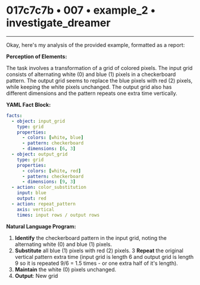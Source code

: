 # 017c7c7b • 007 • example_2 • investigate_dreamer

---
Okay, here's my analysis of the provided example, formatted as a report:

**Perception of Elements:**

The task involves a transformation of a grid of colored pixels. The input grid consists of alternating white (0) and blue (1) pixels in a checkerboard pattern. The output grid seems to replace the blue pixels with red (2) pixels, while keeping the white pixels unchanged. The output grid also has different dimensions and the pattern repeats one extra time vertically.

**YAML Fact Block:**



```yaml
facts:
  - object: input_grid
    type: grid
    properties:
      - colors: [white, blue]
      - pattern: checkerboard
      - dimensions: [6, 3]
  - object: output_grid
    type: grid
    properties:
      - colors: [white, red]
      - pattern: checkerboard
      - dimensions: [9, 3]
  - action: color_substitution
    input: blue
    output: red
  - action: repeat_pattern
    axis: vertical
    times: input rows / output rows

```



**Natural Language Program:**

1.  **Identify** the checkerboard pattern in the input grid, noting the alternating white (0) and blue (1) pixels.
2.  **Substitute** all blue (1) pixels with red (2) pixels.
3  **Repeat** the original vertical pattern extra time (input grid is length 6 and output grid is length 9 so it is repeated 9/6 = 1.5 times - or one extra half of it's length).
4.  **Maintain** the white (0) pixels unchanged.
5. **Output**: New grid


